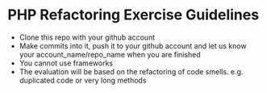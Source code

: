 PHP Refactoring Exercise Guidelines
===================================

* Clone this repo with your github account
* Make commits into it, push it to your github account and let us know your account_name/repo_name when you are finished
* You cannot use frameworks
* The evaluation will be based on the refactoring of code smells. e.g. duplicated code or very long methods
